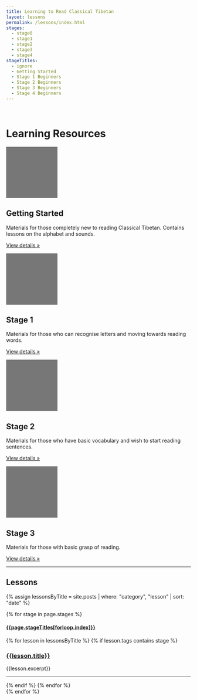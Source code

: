 ```yaml
---
title: Learning to Read Classical Tibetan
layout: lessons
permalink: /lessons/index.html
stages:
  - stage0
  - stage1
  - stage2
  - stage3
  - stage4
stageTitles:
  - ignore
  - Getting Started
  - Stage 1 Beginners
  - Stage 2 Beginners
  - Stage 3 Beginners
  - Stage 4 Beginners
---
```

<p class="row">&nbsp;</p>

# Learning Resources

<div class="row">
  <div class="col-lg-3">
    <img class="img-circle" src="data:image/gif;base64,R0lGODlhAQABAIAAAHd3dwAAACH5BAAAAAAALAAAAAABAAEAAAICRAEAOw==" alt="Generic placeholder image" style="width: 140px; height: 140px;">
    <h2>Getting Started</h2>
    <p>Materials for those completely new to reading Classical Tibetan. Contains lessons
    on the alphabet and sounds.</p>
    <p><a class="btn sbtn-default" href="#" role="button">View details &raquo;</a></p>
  </div>
  <div class="col-lg-3">
    <img class="img-circle" src="data:image/gif;base64,R0lGODlhAQABAIAAAHd3dwAAACH5BAAAAAAALAAAAAABAAEAAAICRAEAOw==" alt="Generic placeholder image" style="width: 140px; height: 140px;">
    <h2>Stage 1</h2>
    <p>Materials for those who can recognise letters and moving towards reading words.</p>
    <p><a class="btn btn-default" href="#" role="button">View details &raquo;</a></p>
  </div>
  <div class="col-lg-3">
    <img class="img-circle" src="data:image/gif;base64,R0lGODlhAQABAIAAAHd3dwAAACH5BAAAAAAALAAAAAABAAEAAAICRAEAOw==" alt="Generic placeholder image" style="width: 140px; height: 140px;">
    <h2>Stage 2</h2>
    <p>Materials for those who have basic vocabulary and wish to start reading sentences.</p>
    <p><a class="btn btn-default" href="#" role="button">View details &raquo;</a></p>
  </div>
  <div class="col-lg-3">
    <img class="img-circle" src="data:image/gif;base64,R0lGODlhAQABAIAAAHd3dwAAACH5BAAAAAAALAAAAAABAAEAAAICRAEAOw==" alt="Generic placeholder image" style="width: 140px; height: 140px;">
    <h2>Stage 3</h2>
    <p>Materials for those with basic grasp of reading.</p>
    <p><a class="btn btn-default" href="#" role="button">View details &raquo;</a></p>
  </div>
</div>

<hr/>

## Lessons

{% assign lessonsByTitle = site.posts | where: "category", "lesson" | sort: "date" %}

<div class="panel-group" id="accordion" role="tablist" aria-multiselectable="true">
<div class="panel panel-default">
{% for stage in page.stages %}
    <div class="panel-heading" role="tab" id="{{stage}}">
      <h4 class="panel-title">
        <a data-toggle="collapse" data-parent="#accordion" href="#collapse{{forloop.index}}" aria-expanded="false" aria-controls="collapse{{forloop.index}}">
          {{page.stageTitles[forloop.index]}}
        </a>
      </h4>
    </div>
    <div id="collapse{{forloop.index}}" class="panel-collapse collapse in" role="tabpanel" aria-labelledby="{{stage}}">
      <div class="panel-body">
{% for lesson in lessonsByTitle %}
{% if lesson.tags contains stage %}
<h3><a href="{{site.url}}{{lesson.url}}">{{lesson.title}}</a></h3>
<p>{{lesson.excerpt}}</p>
<hr/>
{% endif %}
{% endfor %}
      </div>
    </div>
{% endfor %}
  </div>
</div>

